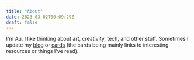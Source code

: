```yaml
---
title: "About"
date: 2023-03-02T00:09:29Z
draft: false
---
```


I'm Au. I like thinking about art, creativity, tech, and other stuff. Sometimes I update my [blog](blog/) or [cards](cards/) (the cards being mainly links to interesting resources or things I've read).
